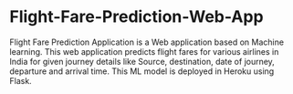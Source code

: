 # Flight-Fare-Prediction-Web-App
Flight Fare Prediction Application is a Web application based on Machine learning. This web application predicts flight fares for various airlines in India for given journey details like Source, destination, date of journey, departure and arrival time. This ML model is deployed in Heroku using Flask.
